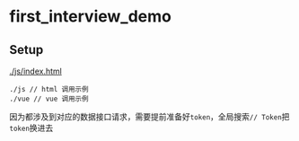 # first_interview_demo

## Setup

[./js/index.html](./js/index.html)

```
./js // html 调用示例
./vue // vue 调用示例
```

因为都涉及到对应的数据接口请求，需要提前准备好`token`，全局搜索`// Token`把`token`换进去
